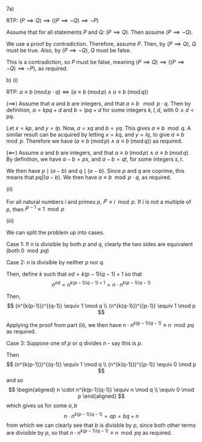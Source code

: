 7a)

RTP: $(P \implies Q) \implies ((P \implies \lnot Q) \implies \lnot P)$

Assume that for all statements $P$ and $Q$: $(P \implies Q)$. Then assume $(P \implies \lnot Q)$.

We use a proof by contradiction. Therefore, assume $P$. Then, by $(P \implies Q)$, $Q$ must be true. Also, by $(P \implies \lnot Q)$, $Q$ must be false.

This is a contradiction, so $P$ must be false, meaning $(P \implies Q) \implies ((P \implies \lnot Q) \implies \lnot P)$, as required.

b) (i)

RTP: $a \equiv b \; (\operatorname{mod} p \cdot q) \iff (a \equiv b \; (\operatorname{mod} p) \land a \equiv b  \; (\operatorname{mod} q))$

($\implies$) Assume that $a$ and $b$ are integers, and that $a \equiv b \; \mod p \cdot q$. Then by definition, $a = kpq+d$ and $b = lpq+d$ for some integers $k,l,d$, with $0 \le d < pq$.

Let $x=kp$, and $y=lp$. Now, $a=xq$ and $b=yq$. This gives $a \equiv b \mod q$. A similar result can be acquired by letting $x=kq$, and $y=lq$, to give $a \equiv b \mod p$. Therefore we have $(a \equiv b \; (\operatorname{mod} p) \land a \equiv b  \; (\operatorname{mod} q))$ as required.

($\impliedby$) Assume $a$ and $b$ are integers, and that $a \equiv b \; (\operatorname{mod} p) \land a \equiv b  \; (\operatorname{mod} q)$. By definition, we have $a-b = ps$, and $a-b=qt$, for some integers $s,t$.

We then have $p \mid(a-b)$ and $q \mid (a-b)$. Since $p$ and $q$ are coprime, this means that $pq | (a-b)$. We then have $a \equiv b \mod p \cdot q$, as required.

(ii)

For all natural numbers $i$ and primes $p$, $i^p \equiv i \mod p$. If $i$ is not a multiple of $p$, then $i^{p-1} \equiv 1 \mod p$

(iii)

We can split the problem up into cases.

Case 1: If $n$ is divisible by both $p$ and $q$, clearly the two sides are equivalent (both $0 \mod pq$)

Case 2: $n$ is divisible by neither $p$ nor $q$.

Then, define $k$ such that $ed = k(p-1)(q-1)+1$ so that
$$n^{ed} = n^{k(p-1)(q-1)+1} = n \cdot n^{k(p-1)(q-1)}$$

Then,
$$
(n^{k(p-1)})^{(q-1)} \equiv 1 \mod q \\
(n^{k(q-1)})^{(p-1)} \equiv 1 \mod p
$$

Applying the proof from part (ii), we then have $n \cdot n^{k(p-1)(q-1)} \equiv n \mod pq$ as required.

Case 3: Suppose one of $p$ or $q$ divides $n$ - say this is $p$.

Then
$$
(n^{k(p-1)})^{(q-1)} \equiv 1 \mod q \\
(n^{k(q-1)})^{(p-1)} \equiv 0 \mod p
$$
and so
$$
\begin{aligned}
n \cdot n^{k(p-1)(q-1)} \equiv n \mod q \\
\equiv 0 \mod p
\end{aligned}
$$
which gives us for some $a, b$
$$n \cdot n^{k(p-1)(q-1)} = ap = bq + n$$
from which we can clearly see that $b$ is divisble by $p$, since both other terms are divisible by $p$, so that $n \cdot n^{k(p-1)(q-1)} \equiv n \mod pq$ as required.
